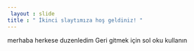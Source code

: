 ```yaml
---
 layout : slide 
title : " İkinci slaytımıza hoş geldiniz! "
---
```

merhaba herkese duzenledim
Geri gitmek için sol oku kullanın
